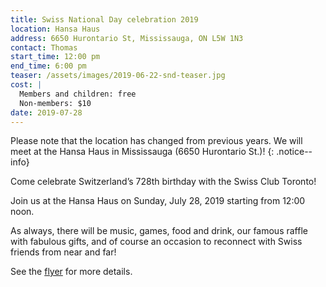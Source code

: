 ```yaml
---
title: Swiss National Day celebration 2019
location: Hansa Haus
address: 6650 Hurontario St, Mississauga, ON L5W 1N3
contact: Thomas
start_time: 12:00 pm
end_time: 6:00 pm
teaser: /assets/images/2019-06-22-snd-teaser.jpg
cost: |
  Members and children: free
  Non-members: $10
date: 2019-07-28
---
```


Please note that the location has changed from previous years. We will meet at
the Hansa Haus in Mississauga (6650 Hurontario St.)!
{: .notice--info}

Come celebrate Switzerland’s 728th birthday with the Swiss Club Toronto!

Join us at the Hansa Haus on Sunday, July 28, 2019 starting from 12:00 noon.

As always, there will be music, games, food and drink, our famous raffle with
fabulous gifts, and of course an occasion to reconnect with Swiss friends from
near and far!

See the [flyer] for more details.

[flyer]: </assets/pdf/2019-07-28-snd-flyer.pdf>
